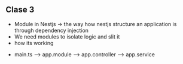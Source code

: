 ## Clase 3
- Module in Nestjs -> the way how nestjs structure an application is through dependency injection
- We need modules to isolate logic and slit it
- how its working
* main.ts  --> app.module --> app.controller --> app.service